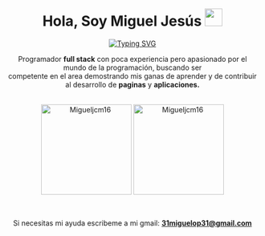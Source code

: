 <h1 align="center">Hola, Soy Miguel Jesús <img src="https://media.giphy.com/media/hvRJCLFzcasrR4ia7z/giphy.gif" width="35"></h1>

<div align="center">
  <p align="center">
    <a href="https://git.io/typing-svg"><img src="https://readme-typing-svg.demolab.com?font=Fira+Code&pause=1000&color=%23C8BE25&center=true&vCenter=true&random=false&width=435&lines=Programador+Junior+Full+Stack+;Junior+Full+Stack+Developer" alt="Typing SVG" /></a>
  </p>
  
  Programador <b>full stack</b> con poca experiencia pero apasionado por el mundo de la programación, buscando ser <br> competente en el area demostrando mis ganas de aprender y
  de contribuir al desarrollo de <b>paginas</b> y <b>aplicaciones.</b><br><br>
</div>

<p align="center">
    <img height="180em" src="https://github-readme-stats.vercel.app/api?username=Migueljcm16&show_icons=true&theme=dark&locale=en" alt="Migueljcm16" />
    <img height="180em" src="https://github-readme-stats.vercel.app/api/top-langs?username=Migueljcm16&show_icons=true&theme=dark&locale=en&layout=compact" alt="Migueljcm16" />
</p>
<br>
<p align="center">
  Si necesitas mi ayuda escribeme a mi gmail: <a href="mailto:31miguelop31@gmail.com"><b>31miguelop31@gmail.com</b></a>
</p>

